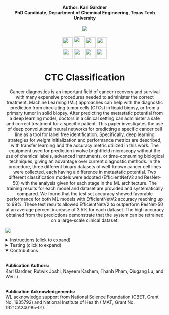 <h4 align="center">Author: Karl Gardner<br>PhD Candidate, Department of Chemical Engineering, Texas Tech University</h4>

<div align="center">
  <a href="https://www.depts.ttu.edu/che/research/li-lab/">
  <img src="https://user-images.githubusercontent.com/91646805/154190573-53e361f6-7c60-4062-b56b-7cbd11d39fc4.jpg"/></a><br><br>
  
  <a href="https://www.depts.ttu.edu/che/research/li-lab/">
  <img src="https://user-images.githubusercontent.com/91646805/156635015-0cdcb0bb-0482-4693-b096-04f2a78f6b8e.svg" height="32"/></a>
  
  <a href="https://sites.google.com/view/scalab/">
  <img src="https://user-images.githubusercontent.com/91646805/211090371-b36f11db-15e7-48eb-901a-44204998ec38.svg" height="35"/></a>
  
  <a href="https://www.depts.ttu.edu/che/">
  <img src="https://user-images.githubusercontent.com/91646805/156641068-be8f0336-89b5-43e9-aa64-39481ce37c94.svg" height="32"/></a>
  
  <a href="https://roboflow.com/">
  <img src="https://user-images.githubusercontent.com/91646805/156641388-c609a6aa-8fce-47f0-a111-abfde9c5da05.svg" height="32"/></a><br>
  
  <a href="https://www.rsc.org/journals-books-databases/about-journals/lab-on-a-chip/">
  <img src="https://user-images.githubusercontent.com/91646805/169677461-13cb1d50-e7cf-457e-8777-cc6df29ce0bd.svg" height="32"/></a>
  
  <a href="https://colab.research.google.com/github/karl-gardner/ctc_classification/blob/main/ENetV2_classifier.ipynb">
  <img src="https://user-images.githubusercontent.com/91646805/211091206-4bee10e4-0e41-4639-899f-e52dec841878.svg" height="32"/></a>

  <a href="https://colab.research.google.com/github/karl-gardner/ctc_classification/blob/main/ResNet_classifier.ipynb">
  <img src="https://user-images.githubusercontent.com/91646805/211091614-8e8b4c0a-9f0f-4276-bb36-0ce92040dbe8.svg" height="32"/></a>

 <a href="https://colab.research.google.com/github/karl-gardner/ctc_classification/blob/main/split_dataset.ipynb">
  <img src="https://user-images.githubusercontent.com/91646805/173894210-b7c51cae-0ce9-4de7-aab6-faa19fc626bd.svg" height="32"/></a>


# CTC Classification
Cancer diagnostics is an important field of cancer recovery and survival with many expensive procedures needed to administer the correct treatment. Machine Learning (ML) approaches can help with the diagnostic prediction from circulating tumor cells (CTCs) in liquid biopsy, or from a primary tumor in solid biopsy. After predicting the metastatic potential from a deep learning model, doctors in a clinical setting can administer a safe and correct treatment for a specific patient. This paper investigates the use of deep convolutional neural networks for predicting a specific cancer cell line as a tool for label free identification. Specifically, deep learning strategies for weight initialization and performance metrics are described, with transfer learning and the accuracy metric utilized in this work. The equipment used for prediction involve brightfield microscopy without the use of chemical labels, advanced instruments, or time-consuming biological techniques, giving an advantage over current diagnostic methods. In the procedure, three different binary datasets of well-known cancer cell lines were collected, each having a difference in metastatic potential. Two different classification models were adopted (EfficientNetV2 and ResNet-50) with the analysis given for each stage in the ML architecture. The training results for each model and dataset are provided and systematically compared. We found that the test set accuracy showed favorable performance for both ML models with EfficientNetV2 accuracy reaching up to 99%. These test results allowed EfficientNetV2 to outperform ResNet-50 at an average percent increase of 3.5% for each dataset. The high accuracy obtained from the predictions demonstrate that the system can be retrained on a large-scale clinical dataset.
</div>

<img src="https://user-images.githubusercontent.com/91646805/211077815-91b7d636-9bd1-435a-bd97-9aa37845d1cf.jpg"/></a>

<details>
<summary>Instructions (click to expand)</summary>
<br>


1) First create a folder in your google drive account called "cell_classification" (This step is important in order to keep the directories in check)
2) Use this link <a href="https://drive.google.com/drive/folders/1gDWWXDQp-M0cqsKTranTf05x-TqDn4a0?usp=sharing">
  <img src="https://user-images.githubusercontent.com/91646805/156700933-5cc77dba-5df1-40c0-94c8-7459abb6402b.svg" height="18"/></a> to access the shared google drive folder
3) At the top there will be a dropdown arrow after the folder location (Shared with me > data_files): click on this dropdown arrow
4) Click on the "Add shortcut to Drive" button then navigate to inside your ctc_classification folder and click the blue "Add Shortcut" button.  This will add a shortcut to the shared google drive folder in your ctc_classification folder.
5) Open the ENetV2_classifier.ipynb colab notebook from the colab badge provided above then click "Save a copy in Drive" under File > Save a copy in Drive.
6) This will save the notebook in the "Colab Notebooks" folder in your google drive.  Move this notebook to the ctc_classification folder and rename it ENetV2_classifier.ipynb in order for the directories to be correct.
7) Do the same with the ResNet_classifier.ipynb colab notebook. The final cell_classification folder should look like this:![image](https://user-images.githubusercontent.com/91646805/211118374-f74252d6-f332-4112-a95e-eddb16755a3a.png)
7) You can now use the notebooks to perform more testing or contribute to the project.  You can find the code written for many of the figures in the final paper: DOI Website
</details>

<details>
<summary>Testing (click to expand)</summary><br>
Nearly all figures and tables from the paper are outlined in ENetV2 and ResNet50 colab notebooks. First choose the dataset that you would like to investigate, e.g. the SKOV3nvsd dataset. Therefore choose the "dataset" variable as 3 because this is the fourth element in the datasets list:
<img src="https://user-images.githubusercontent.com/91646805/211102029-c66b01c7-064f-48e8-a272-50e47353faad.png"/></a>

Table 1 displays the annotation summary for each dataset after augmentations. This can be shown in section 6.2 of each colab notebook:<br><br>
<img src="https://user-images.githubusercontent.com/91646805/211099908-161890cf-5937-4938-96c6-0a2ea842223c.png"/></a>
<br><br>
After running this cell you will get the following output:<br><br>
<img src="https://user-images.githubusercontent.com/91646805/211100493-ba3985fa-9d8e-4a17-8e33-b227c7546f3a.png"/></a>
<br><br>
This matches the numbers for the SKOV3drvsn data in Table 2 in the publication:<br><br>
<img src="https://user-images.githubusercontent.com/91646805/211100889-e8a8ca6e-15ea-4fc5-bc84-0360803c6630.png"/></a>

</details>

<details open>
<summary>Contributions</summary><br>

 **Publication Authors:**<br>Karl Gardner, Rutwik Joshi, Nayeem Kashem, Thanh Pham, Qiugang Lu, and Wei Li<br><br>
 
 **Publication Acknowledgements:**<br>WL acknowledge support from National Science Foundation (CBET, Grant No. 1935792) and National Institute of Health (IMAT, Grant No. 1R21CA240185-01).
</details>
